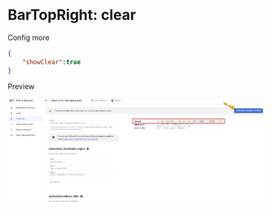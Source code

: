 # BarTopRight: clear

Config more

```json
{
    "showClear":true
}
```

Preview

![](<../../../.gitbook/assets/image (2).png>)
